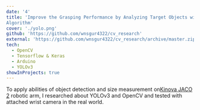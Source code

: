 ```yaml
---
date: '4'
title: 'Improve the Grasping Performance by Analyzing Target Objects with Computer Vision and Deep Learning
Algorithm'
cover: './yolo.png'
github: 'https://github.com/wnsgur4322/cv_research'
external: 'https://github.com/wnsgur4322/cv_research/archive/master.zip'
tech:
  - OpenCV
  - Tensorflow & Keras
  - Arduino
  - YOLOv3
showInProjects: true
---
```


To apply abilities of object detection and size measurement on<a href="https://www.kinovarobotics.com/sites/default/files/OP-02_2019-05-R01.pdf">Kinova JACO 2</a> robotic arm, I researched about YOLOv3 and OpenCV and tested with attached wrist camera in the real world.
